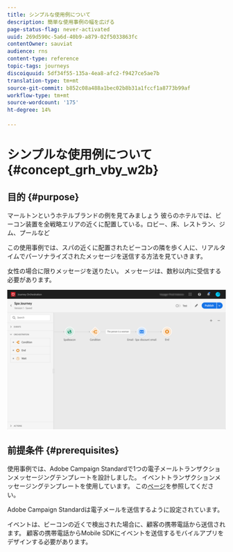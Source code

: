 ```yaml
---
title: シンプルな使用例について
description: 簡単な使用事例の幅を広げる
page-status-flag: never-activated
uuid: 269d590c-5a6d-40b9-a879-02f5033863fc
contentOwner: sauviat
audience: rns
content-type: reference
topic-tags: journeys
discoiquuid: 5df34f55-135a-4ea8-afc2-f9427ce5ae7b
translation-type: tm+mt
source-git-commit: b852c08a488a1bec02b8b31a1fccf1a8773b99af
workflow-type: tm+mt
source-wordcount: '175'
ht-degree: 14%

---
```



# シンプルな使用例について{#concept_grh_vby_w2b}

## 目的 {#purpose}

マールトンというホテルブランドの例を見てみましょう 彼らのホテルでは、ビーコン装置を全戦略エリアの近くに配置している。ロビー、床、レストラン、ジム、プールなど

この使用事例では、スパの近くに配置されたビーコンの隣を歩く人に、リアルタイムでパーソナライズされたメッセージを送信する方法を見ていきます。

女性の場合に限りメッセージを送りたい。 メッセージは、数秒以内に受信する必要があります。

![](../assets/journeyuc1_16.png)

## 前提条件 {#prerequisites}

使用事例では、Adobe Campaign Standardで1つの電子メールトランザクションメッセージングテンプレートを設計しました。 イベントトランザクションメッセージングテンプレートを使用しています。 この[ページ](https://docs.adobe.com/content/help/ja-JP/campaign-standard/using/communication-channels/transactional-messaging/about-transactional-messaging.html)を参照してください。

Adobe Campaign Standardは電子メールを送信するように設定されています。

イベントは、ビーコンの近くで検出された場合に、顧客の携帯電話から送信されます。 顧客の携帯電話からMobile SDKにイベントを送信するモバイルアプリをデザインする必要があります。